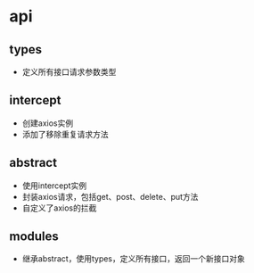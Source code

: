 # api

## types

- 定义所有接口请求参数类型

## intercept

- 创建axios实例
- 添加了移除重复请求方法

## abstract

- 使用intercept实例
- 封装axios请求，包括get、post、delete、put方法
- 自定义了axios的拦截

## modules

- 继承abstract，使用types，定义所有接口，返回一个新接口对象
